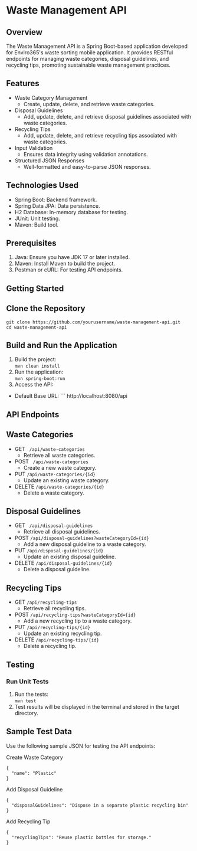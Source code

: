 # Waste Management API

## Overview
The Waste Management API is a Spring Boot-based application developed for Enviro365's waste sorting mobile application. It provides RESTful endpoints for managing waste categories, disposal guidelines, and recycling tips, promoting sustainable waste management practices.

## Features
- Waste Category Management
  - Create, update, delete, and retrieve waste categories.
- Disposal Guidelines
  - Add, update, delete, and retrieve disposal guidelines associated with waste categories.
- Recycling Tips
  - Add, update, delete, and retrieve recycling tips associated with waste categories.
- Input Validation
  - Ensures data integrity using validation annotations.
- Structured JSON Responses
  - Well-formatted and easy-to-parse JSON responses.

## Technologies Used
- Spring Boot: Backend framework.
- Spring Data JPA: Data persistence.
- H2 Database: In-memory database for testing.
- JUnit: Unit testing.
- Maven: Build tool.

## Prerequisites
1. Java: Ensure you have JDK 17 or later installed.
2. Maven: Install Maven to build the project.
3. Postman or cURL: For testing API endpoints.

## Getting Started

## Clone the Repository
``` git clone https://github.com/yourusername/waste-management-api.git ``` <br/>
```cd waste-management-api```

## Build and Run the Application

1. Build the project: <br/>
``` mvn clean install ```
2. Run the application: <br/>
``` mvn spring-boot:run ```
3. Access the API: <br/>
- Default Base URL: ``` http://localhost:8080/api 

## API Endpoints

## Waste Categories
- GET ``` /api/waste-categories```
  - Retrieve all waste categories.
- POST ``` /api/waste-categories```
  - Create a new waste category.
- PUT ``` /api/waste-categories/{id} ```
  - Update an existing waste category.
- DELETE ``` /api/waste-categories/{id} ```
  - Delete a waste category.

## Disposal Guidelines
- GET ``` /api/disposal-guidelines```
  - Retrieve all disposal guidelines.
- POST ```/api/disposal-guidelines?wasteCategoryId={id} ```
  - Add a new disposal guideline to a waste category.
- PUT ``` /api/disposal-guidelines/{id} ```
  - Update an existing disposal guideline.
- DELETE ``` /api/disposal-guidelines/{id} ```
  - Delete a disposal guideline.

## Recycling Tips
- GET ``` /api/recycling-tips ```
  - Retrieve all recycling tips.
- POST ``` /api/recycling-tips?wasteCategoryId={id} ```
  - Add a new recycling tip to a waste category.
- PUT ``` /api/recycling-tips/{id} ```
  - Update an existing recycling tip.
- DELETE ``` /api/recycling-tips/{id} ```
  - Delete a recycling tip.
 
## Testing
### Run Unit Tests
1. Run the tests: <br/>
``` mvn test ```
2. Test results will be displayed in the terminal and stored in the target directory.

## Sample Test Data
Use the following sample JSON for testing the API endpoints: <br/>

Create Waste Category <br/>
```
{
  "name": "Plastic"
}
```

Add Disposal Guideline
```
{
  "disposalGuidelines": "Dispose in a separate plastic recycling bin"
}
```

Add Recycling Tip
```
{
  "recyclingTips": "Reuse plastic bottles for storage."
}
```
